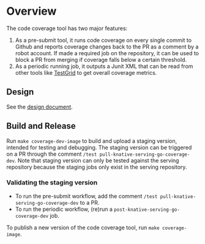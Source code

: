 # Overview

The code coverage tool has two major features:

1. As a pre-submit tool, it runs code coverage on every single commit to Github and reports coverage changes back to the PR as a comment by a robot account. If made a required job on the repository, it can be used to block a PR from merging if coverage falls below a certain threshold.
1. As a periodic running job, it outputs a Junit XML that can be read from other tools like [TestGrid](http://testgrid.knative.dev/serving#coverage) to get overall coverage metrics.

## Design

See the [design document](design.md).

## Build and Release

Run `make coverage-dev-image` to build and upload a staging version, intended for testing and debugging. The staging version can be triggered on a PR through the comment
`/test pull-knative-serving-go-coverage-dev`. Note that staging version can only be tested against the serving repository because the staging jobs only exist in the serving repository.

### Validating the staging version

- To run the pre-submit workflow, add the comment `/test pull-knative-serving-go-coverage-dev` to a PR.
- To run the periodic workflow, (re)run a `post-knative-serving-go-coverage-dev` job.

To publish a new version of the code coverage tool, run `make coverage-image`.
